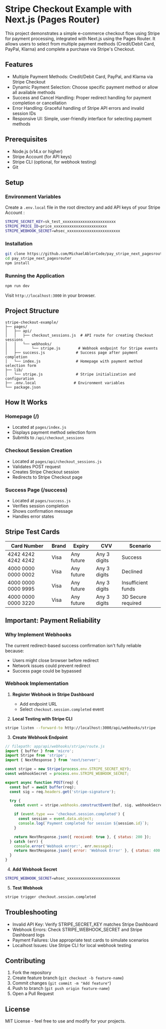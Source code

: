 # Stripe Checkout Example with Next.js (Pages Router)

This project demonstrates a simple e-commerce checkout flow using Stripe for payment processing, integrated with Next.js using the Pages Router. It allows users to select from multiple payment methods (Credit/Debit Card, PayPal, Klarna) and complete a purchase via Stripe's Checkout.

## Features

- Multiple Payment Methods: Credit/Debit Card, PayPal, and Klarna via Stripe Checkout
- Dynamic Payment Selection: Choose specific payment method or allow all available methods
- Success and Cancel Handling: Proper redirect handling for payment completion or cancellation
- Error Handling: Graceful handling of Stripe API errors and invalid session IDs
- Responsive UI: Simple, user-friendly interface for selecting payment methods

## Prerequisites

- Node.js (v14.x or higher)
- Stripe Account (for API keys)
- Stripe CLI (optional, for webhook testing)
- Git

## Setup

### Environment Variables

Create a `.env.local` file in the root directory and add API keys of your Stripe Account :

```bash
STRIPE_SECRET_KEY=sk_test_xxxxxxxxxxxxxxxxxxxxxxxx
STRIPE_PRICE_ID=price_xxxxxxxxxxxxxxxxxxxxxxxx
STRIPE_WEBHOOK_SECRET=whsec_xxxxxxxxxxxxxxxxxxxxxxxx
```

### Installation

```bash
git clone https://github.com/MichaelAblerCode/pay_stripe_next_pagesrouter.git
cd pay_stripe_next_pagesrouter
npm install
```

### Running the Application

```bash
npm run dev
```

Visit `http://localhost:3000` in your browser.

## Project Structure

```
stripe-checkout-example/
├── pages/
│   ├── api/
│   │   ├── checkout_sessions.js  # API route for creating Checkout sessions
│   │   └── webhooks/
│   │       └── stripe.js        # Webhook endpoint for Stripe events
│   ├── success.js              # Success page after payment completion
│   └── index.js                # Homepage with payment method selection form
├── lib/
│   └── stripe.js               # Stripe initialization and configuration
├── .env.local                 # Environment variables
└── package.json
```

## How It Works

### Homepage (/)

- Located at `pages/index.js`
- Displays payment method selection form
- Submits to `/api/checkout_sessions`

### Checkout Session Creation

- Located at `pages/api/checkout_sessions.js`
- Validates POST request
- Creates Stripe Checkout session
- Redirects to Stripe Checkout page

### Success Page (/success)

- Located at `pages/success.js`
- Verifies session completion
- Shows confirmation message
- Handles error states

## Stripe Test Cards

| Card Number         | Brand | Expiry     | CVV          | Scenario           |
| ------------------- | ----- | ---------- | ------------ | ------------------ |
| 4242 4242 4242 4242 | Visa  | Any future | Any 3 digits | Success            |
| 4000 0000 0000 0002 | Visa  | Any future | Any 3 digits | Declined           |
| 4000 0000 0000 9995 | Visa  | Any future | Any 3 digits | Insufficient funds |
| 4000 0000 0000 3220 | Visa  | Any future | Any 3 digits | 3D Secure required |

## Important: Payment Reliability

### Why Implement Webhooks

The current redirect-based success confirmation isn't fully reliable because:

- Users might close browser before redirect
- Network issues could prevent redirect
- Success page could be bypassed

### Webhook Implementation

1. **Register Webhook in Stripe Dashboard**

   - Add endpoint URL
   - Select `checkout.session.completed` event

2. **Local Testing with Stripe CLI**

```bash
stripe listen --forward-to http://localhost:3000/api/webhooks/stripe
```

3. **Create Webhook Endpoint**

```javascript
// filepath: app/api/webhooks/stripe/route.js
import { buffer } from 'micro';
import Stripe from 'stripe';
import { NextResponse } from 'next/server';

const stripe = new Stripe(process.env.STRIPE_SECRET_KEY);
const webhookSecret = process.env.STRIPE_WEBHOOK_SECRET;

export async function POST(req) {
  const buf = await buffer(req);
  const sig = req.headers.get('stripe-signature');

  try {
    const event = stripe.webhooks.constructEvent(buf, sig, webhookSecret);

    if (event.type === 'checkout.session.completed') {
      const session = event.data.object;
      console.log(`Payment completed for session ${session.id}`);
    }

    return NextResponse.json({ received: true }, { status: 200 });
  } catch (err) {
    console.error('Webhook error:', err.message);
    return NextResponse.json({ error: 'Webhook Error' }, { status: 400 });
  }
}
```

4. **Add Webhook Secret**

```bash
STRIPE_WEBHOOK_SECRET=whsec_xxxxxxxxxxxxxxxxxxxxxxxx
```

5. **Test Webhook**

```bash
stripe trigger checkout.session.completed
```

## Troubleshooting

- Invalid API Key: Verify STRIPE_SECRET_KEY matches Stripe Dashboard
- Webhook Errors: Check STRIPE_WEBHOOK_SECRET and Stripe Dashboard logs
- Payment Failures: Use appropriate test cards to simulate scenarios
- Localhost Issues: Use Stripe CLI for local webhook testing

## Contributing

1. Fork the repository
2. Create feature branch (`git checkout -b feature-name`)
3. Commit changes (`git commit -m "Add feature"`)
4. Push to branch (`git push origin feature-name`)
5. Open a Pull Request

## License

MIT License - feel free to use and modify for your projects.
